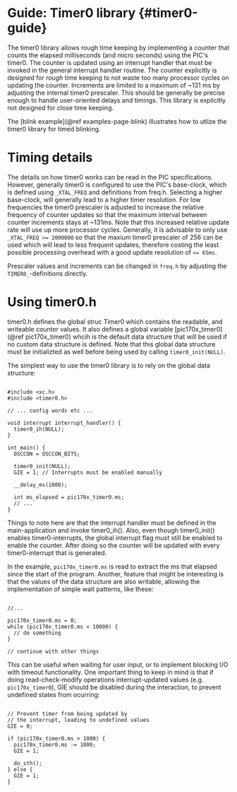 Guide: Timer0 library  {#timer0-guide}
=====================

The timer0 library allows rough time keeping by implementing a counter that counts the elapsed milliseconds (and micro seconds) using the PIC's timer0. The counter is updated using an interrupt handler that must be invoked in the general interrupt handler routine. The counter explicitly is designed for _rough_ time keeping to not waste too many processor cycles on updating the counter. Increments are limited to a maximum of ~131 ms by adjusting the internal timer0 prescaler. This should be generally be precise enough to handle user-oriented delays and timings. This library is explicitly not designed for close time keeping.

The [blink example](@ref examples-page-blink) illustrates how to utlize the timer0 library for timed blinking.

# Timing details

The details on how timer0 works can be read in the PIC specifications. However, generally timer0 is configured to use the PIC's base-clock, which is defined using `_XTAL_FREQ` and definitions from freq.h. Selecting a higher base-clock, will generally lead to a higher timer resolution. For low frequencies the timer0 prescaler is adjusted to increase the relative frequency of counter updates so that the maximum interval between counter increments stays at ~131ms. Note that this increased relative update rate will use up more processor cycles. Generally, it is advisable to only use `_XTAL_FREQ >= 2000000` so that the maxium timer0 prescaler of 256 can be used which will lead to less frequent updates, therefore costing the least possible processing overhead with a good update resolution of `<= 65ms`.

Prescaler values and increments can be changed in `freq.h` by adjusting the `TIMER0_`-definitions directly.

# Using timer0.h


timer0.h defines the global struc Timer0 which contains the readable, and writeable counter values. It also defines a global variable [pic170x_timer0](@ref pic170x_timer0) whcih is the default data structure that will be used if no custom data structure is defined. Note that this global data structure must be initializted as well before being used by calling `timer0_init(NULL)`.

The simplest way to use the timer0 library is to rely on the global data structure:

~~~~~~~~~~~~~~~~{.c}

#include <xc.h>
#include <timer0.h>

// ... config words etc ...

void interrupt interrupt_handler() {
  timer0_ih(NULL);
}

int main() {
  OSCCON = OSCCON_BITS;

  timer0_init(NULL);
  GIE = 1; // Interrupts must be enabled manually

  __delay_ms(1000);

  int ms_elapsed = pic170x_timer0.ms;
  // ...
}

~~~~~~~~~~~~~~~~

Things to note here are that the interrupt handler must be defined in the main-application and invoke timer0_ih(). Also, even though timer0_init() enables timer0-interrupts, the global interrupt flag must still be enabled to enable the counter. After doing so the counter will be updated with every timer0-interrupt that is generated.

In the example, `pic170x_timer0.ms` is read to extract the ms that elapsed since the start of the program. Another, feature that might be interesting is that the values of the data structure are also writable, allowing the implementation of simple wait patterns, like these:


~~~~~~~~~~~~~~~~~~{.c}

//...

pic170x_timer0.ms = 0;
while (pic170x_timer0.ms < 10000) {
  // do something
}

// continue with other things

~~~~~~~~~~~~~~~~~~

This can be useful when waiting for user input, or to implement blocking I/O with timeout functionality. One important thing to keep in mind is that if doing read-check-modify operations interrupt-updated values (e.g. `pic170x_timer0`), GIE should be disabled during the interaction, to prevent undefined states from ocurring:

~~~~~~~~~~~~~~~~~~{.c}

// Prevent timer from being updated by
// the interrupt, leading to undefined values
GIE = 0;

if (pic170x_timer0.ms > 1000) {
  pic170x_timer0.ms -= 1000;
  GIE = 1;

  do_sth();
} else {
  GIE = 1;
}


~~~~~~~~~~~~~~~~~~

